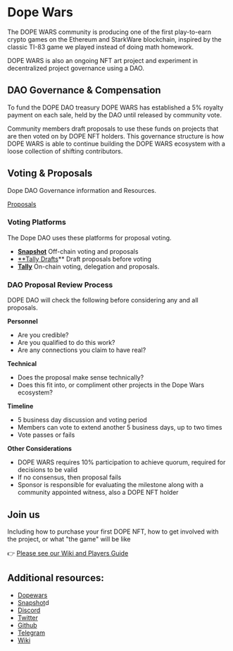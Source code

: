 # Dope Wars

The DOPE WARS community is producing one of the first play-to-earn crypto games on the Ethereum and StarkWare blockchain, inspired by the classic TI-83 game we played instead of doing math homework.

DOPE WARS is also an ongoing NFT art project and experiment in decentralized project governance using a DAO.

## DAO Governance & Compensation

To fund the DOPE DAO treasury DOPE WARS has established a 5% royalty payment on each sale, held by the DAO until released by community vote.

Community members draft proposals to use these funds on projects that are then voted on by DOPE NFT holders. This governance structure is how DOPE WARS is able to continue building the DOPE WARS ecosystem with a loose collection of shifting contributors.

## Voting & Proposals

Dope DAO Governance information and Resources.

[Proposals](https://www.notion.so/626df3ff9e4d47da98ea23abc4b6e7a7)

### Voting **Platforms**

The Dope DAO uses these platforms for proposal voting.

- [**Snapshot**](https://snapshot.org/#/dopedao.eth) 
Off-chain voting and proposals
- [**Tally Drafts](https://drafts.withtally.com/org/dope-wars/)**
Draft proposals before voting
- [**Tally**](https://www.withtally.com/governance/dopewars)
On-chain voting, delegation and proposals.

### DAO Proposal Review Process

DOPE DAO will check the following before considering any and all proposals.

**Personnel**

- Are you credible?
- Are you qualified to do this work?
- Are any connections you claim to have real?

**Technical**

- Does the proposal make sense technically?
- Does this fit into, or compliment other projects in the Dope Wars ecosystem?

**Timeline**

- 5 business day discussion and voting period
- Members can vote to extend another 5 business days, up to two times
- Vote passes or fails

**Other Considerations**

- DOPE WARS requires 10% participation to achieve quorum, required for decisions to be valid
- If no consensus, then proposal fails
- Sponsor is responsible for evaluating the milestone along with a community appointed witness, also a DOPE NFT holder

## Join us

Including how to purchase your first DOPE NFT, how to get involved with the project, or what "the game" will be like

👉 [Please see our Wiki and Players Guide](http://wiki.dopedao.org/)

## Additional resources: 

* [Dopewars](https://dopewars.gg/)
* [Snapshot](https://snapshot.org/#/dopedao.eth)d
* [Discord](https://discord.com/invite/VFbAX3JzPu)
* [Twitter](https://twitter.com/thedopewars?lang=en)
* [Github](https://github.com/dopedao)
* [Telegram](https://t.me/DopeWarsPaper)
* [Wiki](http://wiki.dopedao.org/)
